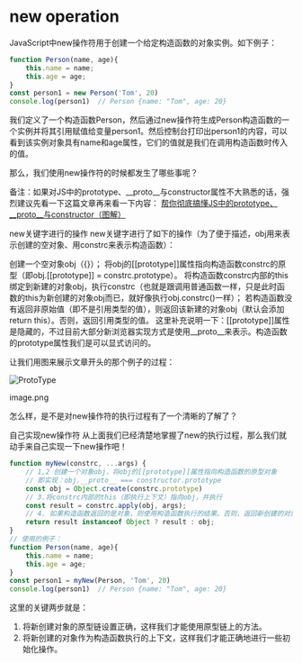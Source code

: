 # new operation

JavaScript中new操作符用于创建一个给定构造函数的对象实例。如下例子：
```js
function Person(name, age){
	this.name = name;
	this.age = age;
}
const person1 = new Person('Tom', 20)
console.log(person1)  // Person {name: "Tom", age: 20}
```
我们定义了一个构造函数Person，然后通过new操作符生成Person构造函数的一个实例并将其引用赋值给变量person1。然后控制台打印出person1的内容，可以看到该实例对象具有name和age属性，它们的值就是我们在调用构造函数时传入的值。

那么，我们使用new操作符的时候都发生了哪些事呢？

备注：如果对JS中的prototype、__proto__与constructor属性不大熟悉的话，强烈建议先看一下这篇文章再来看一下内容：
[帮你彻底搞懂JS中的prototype、__proto__与constructor（图解）](./ProtoTypeAndproto)

new关键字进行的操作
new关键字进行了如下的操作（为了便于描述，obj用来表示创建的空对象、用constrc来表示构造函数）：

创建一个空对象obj（{}）；
将obj的[[prototype]]属性指向构造函数constrc的原型（即obj.[[prototype]] = constrc.prototype）。
将构造函数constrc内部的this绑定到新建的对象obj，执行constrc（也就是跟调用普通函数一样，只是此时函数的this为新创建的对象obj而已，就好像执行obj.constrc()一样）；
若构造函数没有返回非原始值（即不是引用类型的值），则返回该新建的对象obj（默认会添加return this）。否则，返回引用类型的值。
这里补充说明一下：[[prototype]]属性是隐藏的，不过目前大部分新浏览器实现方式是使用__proto__来表示。构造函数的prototype属性我们是可以显式访问的。



让我们用图来展示文章开头的那个例子的过程：

<img :src="$withBase('/images/JS/es/zNewBymeNew.png')" alt='ProtoType'>

image.png

怎么样，是不是对new操作符的执行过程有了一个清晰的了解了？

自己实现new操作符
从上面我们已经清楚地掌握了new的执行过程，那么我们就动手来自己实现一下new操作吧！

```js
function myNew(constrc, ...args) {
	// 1,2 创建一个对象obj，将obj的[[prototype]]属性指向构造函数的原型对象
	// 即实现：obj.__proto__ === constructor.prototype
	const obj = Object.create(constrc.prototype)
	// 3.将constrc内部的this（即执行上下文）指向obj，并执行
	const result = constrc.apply(obj, args); 
	// 4. 如果构造函数返回的是对象，则使用构造函数执行的结果。否则，返回新创建的对象
	return result instanceof Object ? result : obj; 
}
// 使用的例子：
function Person(name, age){
	this.name = name;
	this.age = age;
}
const person1 = myNew(Person, 'Tom', 20)
console.log(person1)  // Person {name: "Tom", age: 20}
```

这里的关键两步就是：

1. 将新创建对象的原型链设置正确，这样我们才能使用原型链上的方法。
2. 将新创建的对象作为构造函数执行的上下文，这样我们才能正确地进行一些初始化操作。
